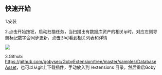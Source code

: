 ## 快速开始
1.安装

2.点击开始按钮，启动扫描任务，当扫描出有数据库资产的相关ip时，对应左侧导航标记数字会同步更新，点击即可看到相关列表和详情

![](https://gobies.org/images/ex-datebaseAsset.gif)

3.Github: [https://github.com/gobysec/GobyExtension/tree/master/samples/Database Asset](https://github.com/gobysec/GobyExtension/tree/master/samples/Database%20Asset)，也可以从git上下载插件，手动放入到 /extensions 目录，然后重启Goby
